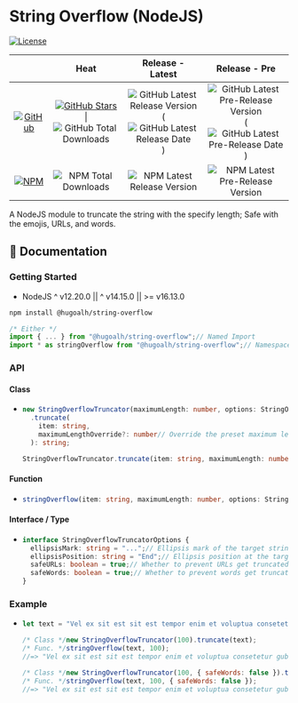 # String Overflow (NodeJS)

[![License](https://img.shields.io/badge/License-MIT-808080?style=flat-square "License")](./LICENSE.md)

|  | **Heat** | **Release - Latest** | **Release - Pre** |
|:-:|:-:|:-:|:-:|
| [![GitHub](https://img.shields.io/badge/GitHub-181717?logo=github&logoColor=ffffff&style=flat-square "GitHub")](https://github.com/hugoalh-studio/string-overflow-nodejs) | [![GitHub Stars](https://img.shields.io/github/stars/hugoalh-studio/string-overflow-nodejs?label=&logoColor=ffffff&style=flat-square "GitHub Stars")](https://github.com/hugoalh-studio/string-overflow-nodejs/stargazers) \| ![GitHub Total Downloads](https://img.shields.io/github/downloads/hugoalh-studio/string-overflow-nodejs/total?label=&style=flat-square "GitHub Total Downloads") | ![GitHub Latest Release Version](https://img.shields.io/github/release/hugoalh-studio/string-overflow-nodejs?sort=semver&label=&style=flat-square "GitHub Latest Release Version") (![GitHub Latest Release Date](https://img.shields.io/github/release-date/hugoalh-studio/string-overflow-nodejs?label=&style=flat-square "GitHub Latest Release Date")) | ![GitHub Latest Pre-Release Version](https://img.shields.io/github/release/hugoalh-studio/string-overflow-nodejs?include_prereleases&sort=semver&label=&style=flat-square "GitHub Latest Pre-Release Version") (![GitHub Latest Pre-Release Date](https://img.shields.io/github/release-date-pre/hugoalh-studio/string-overflow-nodejs?label=&style=flat-square "GitHub Latest Pre-Release Date")) |
| [![NPM](https://img.shields.io/badge/NPM-CB3837?logo=npm&logoColor=ffffff&style=flat-square "NPM")](https://www.npmjs.com/package/@hugoalh/string-overflow) | ![NPM Total Downloads](https://img.shields.io/npm/dt/@hugoalh/string-overflow?label=&style=flat-square "NPM Total Downloads") | ![NPM Latest Release Version](https://img.shields.io/npm/v/@hugoalh/string-overflow/latest?label=&style=flat-square "NPM Latest Release Version") | ![NPM Latest Pre-Release Version](https://img.shields.io/npm/v/@hugoalh/string-overflow/pre?label=&style=flat-square "NPM Latest Pre-Release Version") |

A NodeJS module to truncate the string with the specify length; Safe with the emojis, URLs, and words.

## 📓 Documentation

### Getting Started

- NodeJS ^ v12.20.0 || ^ v14.15.0 || >= v16.13.0

```sh
npm install @hugoalh/string-overflow
```

```js
/* Either */
import { ... } from "@hugoalh/string-overflow";// Named Import
import * as stringOverflow from "@hugoalh/string-overflow";// Namespace Import
```

### API

#### Class

- ```ts
  new StringOverflowTruncator(maximumLength: number, options: StringOverflowTruncatorOptions = {}): StringOverflowTruncator;
    .truncate(
      item: string,
      maximumLengthOverride?: number// Override the preset maximum length of the target string.
    ): string;
  
  StringOverflowTruncator.truncate(item: string, maximumLength: number, options: StringOverflowTruncatorOptions = {}): string;
  ```

#### Function

- ```ts
  stringOverflow(item: string, maximumLength: number, options: StringOverflowTruncatorOptions = {}): string;
  ```

#### Interface / Type

- ```ts
  interface StringOverflowTruncatorOptions {
    ellipsisMark: string = "...";// Ellipsis mark of the target string.
    ellipsisPosition: string = "End";// Ellipsis position at the target string (Selection: Start, Middle, End).
    safeURLs: boolean = true;// Whether to prevent URLs get truncated at the target string thus cause issues.
    safeWords: boolean = true;// Whether to prevent words get truncated at the target string.
  }
  ```

### Example

- ```js
  let text = "Vel ex sit est sit est tempor enim et voluptua consetetur gubergren gubergren ut. Amet dolores sit. Duo iriure vel dolore illum diam. Ea vero diam diam tincidunt molestie elitr te sed nisl ut vulputate tincidunt accusam sit sed. Amet sea dolore rebum amet accusam labore dolor no sadipscing labore. Sit erat sit sed voluptua tempor sit ea dolor et.";
  
  /* Class */new StringOverflowTruncator(100).truncate(text);
  /* Func. */stringOverflow(text, 100);
  //=> "Vel ex sit est sit est tempor enim et voluptua consetetur gubergren gubergren ut. Amet dolores ..."
  
  /* Class */new StringOverflowTruncator(100, { safeWords: false }).truncate(text);
  /* Func. */stringOverflow(text, 100, { safeWords: false });
  //=> "Vel ex sit est sit est tempor enim et voluptua consetetur gubergren gubergren ut. Amet dolores si..."
  ```
